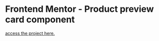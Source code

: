 # Frontend Mentor - Product preview card component

[access the project here.](https://ma-vick.github.io/product-preview-card-component-main/)
